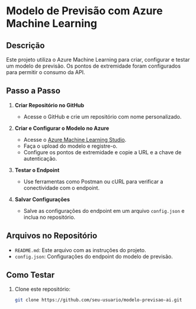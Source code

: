 # Modelo de Previsão com Azure Machine Learning

## Descrição
Este projeto utiliza o Azure Machine Learning para criar, configurar e testar um modelo de previsão. Os pontos de extremidade foram configurados para permitir o consumo da API.

## Passo a Passo
1. **Criar Repositório no GitHub**
   - Acesse o GitHub e crie um repositório com nome personalizado.

2. **Criar e Configurar o Modelo no Azure**
   - Acesse o [Azure Machine Learning Studio](https://ml.azure.com).
   - Faça o upload do modelo e registre-o.
   - Configure os pontos de extremidade e copie a URL e a chave de autenticação.

3. **Testar o Endpoint**
   - Use ferramentas como Postman ou cURL para verificar a conectividade com o endpoint.

4. **Salvar Configurações**
   - Salve as configurações do endpoint em um arquivo `config.json` e inclua no repositório.

## Arquivos no Repositório
- `README.md`: Este arquivo com as instruções do projeto.
- `config.json`: Configurações do endpoint do modelo de previsão.

## Como Testar
1. Clone este repositório:
   ```bash
   git clone https://github.com/seu-usuario/modelo-previsao-ai.git
